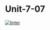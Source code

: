 # Unit-7-07
[![linter](https://github.com/JacksonNaufal/Unit-7-07/workflows/linter/badge.svg)](https://github.com/marketplace/actions/super-linter)

